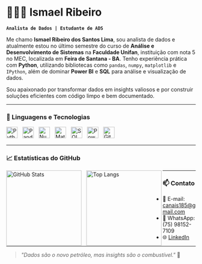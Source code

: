 # 👨🏻‍💻 Ismael Ribeiro

**`Analista de Dados | Estudante de ADS`**

Me chamo **Ismael Ribeiro dos Santos Lima**, sou analista de dados e atualmente estou no último semestre do curso de **Análise e Desenvolvimento de Sistemas** na **Faculdade Unifan**, instituição com nota 5 no MEC, localizada em **Feira de Santana - BA**. Tenho experiência prática com **Python**, utilizando bibliotecas como `pandas`, `numpy`, `matplotlib` e `IPython`, além de dominar **Power BI** e **SQL** para análise e visualização de dados.

Sou apaixonado por transformar dados em insights valiosos e por construir soluções eficientes com código limpo e bem documentado.

---

### 🧠 Linguagens e Tecnologias

<img 
    align="left" 
    alt="Python" 
    title="Python"
    width="30px" 
    style="padding-right: 10px;" 
    src="https://cdn.jsdelivr.net/gh/devicons/devicon@latest/icons/python/python-original.svg" 
/>
<img 
    align="left" 
    alt="Pandas" 
    title="Pandas"
    width="30px" 
    style="padding-right: 10px;" 
    src="https://cdn.jsdelivr.net/gh/devicons/devicon/icons/pandas/pandas-original.svg" 
/>
<img 
    align="left" 
    alt="NumPy" 
    title="NumPy"
    width="30px" 
    style="padding-right: 10px;" 
    src="https://cdn.jsdelivr.net/gh/devicons/devicon/icons/numpy/numpy-original.svg" 
/>
<img 
    align="left" 
    alt="Matplotlib" 
    title="Matplotlib"
    width="30px" 
    style="padding-right: 10px;" 
    src="https://cdn.jsdelivr.net/gh/devicons/devicon/icons/matplotlib/matplotlib-original.svg" 
/>
<img 
    align="left" 
    alt="SQL" 
    title="SQL"
    width="30px" 
    style="padding-right: 10px;" 
    src="https://cdn.jsdelivr.net/gh/devicons/devicon/icons/mysql/mysql-original.svg" 
/>
<img 
    align="left" 
    alt="Power BI" 
    title="Power BI"
    width="30px" 
    style="padding-right: 10px;" 
    src="https://upload.wikimedia.org/wikipedia/commons/c/cf/New_Power_BI_Logo.svg" 
/>
<img 
    align="left" 
    alt="Git" 
    title="Git"
    width="30px" 
    style="padding-right: 10px;" 
    src="https://cdn.jsdelivr.net/gh/devicons/devicon@latest/icons/git/git-original.svg" 
/>

<br/>
<br/>

---

### 📈 Estatísticas do GitHub

<p>
  <img 
    align="left" 
    alt="GitHub Stats" 
    height="200" 
    style="padding-right: 10px;" 
    src="https://github-readme-stats.vercel.app/api?username=seu-usuario-aqui&show_icons=true&theme=tokyonight&include_all_commits=true&locale=pt-br" 
  />

  <img 
    align="left" 
    alt="Top Langs" 
    height="200" 
    src="https://github-readme-stats.vercel.app/api/top-langs/?username=seu-usuario-aqui&theme=tokyonight&layout=compact&custom_title=Tecnologias&langs_count=9" 
  />
</p>

---

### 📫 Contato

- 📧 E-mail: canais185@gmail.com  
- 📱 WhatsApp: (75) 98152-7109  
- 🌐 [LinkedIn](https://www.linkedin.com/in/seu-linkedin-aqui)

---

> *"Dados são o novo petróleo, mas insights são o combustível."* 🚀
